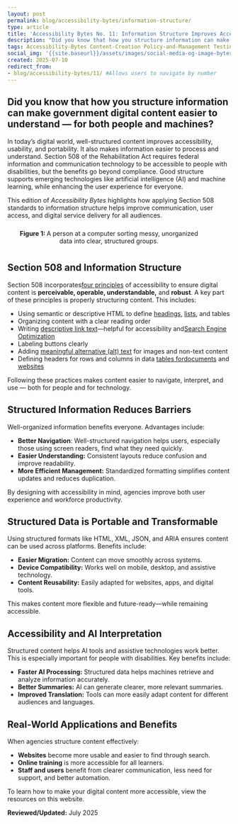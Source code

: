 ```yaml
---
layout: post
permalink: blog/accessibility-bytes/information-structure/
type: article
title: 'Accessibility Bytes No. 11: Information Structure Improves Access, Experience and Understanding'
description: "Did you know that how you structure information can make government digital content easier to understand — for both people and machines?"
tags: Accessibility-Bytes Content-Creation Policy-and-Management Testing #choose one or more (space separated): Accessibility-Bytes Acquisition Content-Creation Design-and-Develop Events Policy-and-Management Testing
social_img: '{{site.baseurl}}/assets/images/social-media-og-image-bytes.jpg'
created: 2025-07-10
redirect_from:
- blog/accessibility-bytes/11/ #Allows users to navigate by number
---
```

<h2 style="line-height:1.2;">Did you know that how you structure information can make government digital content easier to understand — for both people and machines?</h2>

In today’s digital world, well-structured content improves accessibility, usability, and portability. It also makes information easier to process and understand. Section 508 of the Rehabilitation Act requires federal information and communication technology to be accessible to people with disabilities, but the benefits go beyond compliance. Good structure supports emerging technologies like artificial intelligence (AI) and machine learning, while enhancing the user experience for everyone.

This edition of *Accessibility Bytes* highlights how applying Section 508 standards to information structure helps improve communication, user access, and digital service delivery for all audiences.

<div class="tablet:grid-col" style="margin: auto; max-width: 90%; text-align: center; padding: 10px 0px">
   <div class="margin-top-1"><a href="https://www.section508.gov"><img src="{{site.baseurl}}/assets/images/byte-011-figure-1.jpg" alt="" aria-describedby="figure-1" class="border-2px border-base-light shadow-2 padding-1"></a>
   </div>
   <div class="font-mono-3xs margin-x-auto auto" style="max-width: 90%; text-align: center;"><span id="figure-1"><strong>Figure 1: </strong>A person at a computer sorting messy, unorganized data into clear, structured groups.</span>
   </div>
</div>

## Section 508 and Information Structure

Section 508 incorporates ​<a href="https://www.w3.org/WAI/WCAG20/Understanding/intro#understanding-the-four-principles-of-accessibility" target="_blank" class="usa-link--external">four principles</a> of accessibility to ensure digital content is **perceivable, operable, understandable,** and **robust**. A key part of these principles is properly structuring content. This includes:

* Using semantic or descriptive HTML to define ​[headings]({{site.baseurl}}/blog/accessibility-bytes/6/), ​[lists]({{site.baseurl}}/blog/accessibility-bytes/7/), and tables
* Organizing content with a clear reading order
* Writing ​[descriptive link text]({{site.baseurl}}/training/documents/aed-cop-docx07/)&mdash;helpful for accessibility and ​<a href="https://digital.gov/topics/search-engine-optimization/" target="_blank" class="usa-link--external">Search Engine Optimization</a>
* Labeling buttons clearly
* Adding ​[meaningful alternative (alt) text]({{site.baseurl}}/create/alternative-text/) for images and non-text content
* Defining headers for rows and columns in data [tables for ​documents]({{site.baseurl}}/training/documents/aed-cop-docx05/) and ​<a href="https://webaim.org/techniques/tables/data" target="_blank" class="usa-link--external">websites</a> 

Following these practices makes content easier to navigate, interpret, and use — both for people and for technology.

## Structured Information Reduces Barriers
Well-organized information benefits everyone. Advantages include:

* **Better Navigation**: Well-structured navigation helps users, especially those using screen readers, find what they need quickly.
* **Easier Understanding:** Consistent layouts reduce confusion and improve readability.
* **More Efficient Management:** Standardized formatting simplifies content updates and reduces duplication.

By designing with accessibility in mind, agencies improve both user experience and workforce productivity.

## Structured Data is Portable and Transformable
Using structured formats like HTML, XML, JSON, and ARIA ensures content can be used across platforms. Benefits include:

* **Easier Migration:** Content can move smoothly across systems.
* **Device Compatibility:** Works well on mobile, desktop, and assistive technology.
* **Content Reusability:** Easily adapted for websites, apps, and digital tools.

This makes content more flexible and future-ready&mdash;while remaining accessible.

## Accessibility and AI Interpretation
Structured content helps AI tools and assistive technologies work better. This is especially important for people with disabilities. Key benefits include:

* **Faster AI Processing:** Structured data helps machines retrieve and analyze information accurately.
* **Better Summaries:** AI can generate clearer, more relevant summaries.
* **Improved Translation:** Tools can more easily adapt content for different audiences and languages.

## Real-World Applications and Benefits

When agencies structure content effectively:

* **Websites** become more usable and easier to find through search.
* **Online training** is more accessible for all learners.
* **Staff and users** benefit from clearer communication, less need for support, and better automation.

To learn how to make your digital content more accessible, view the resources on this website.

**Reviewed/Updated:** July 2025
